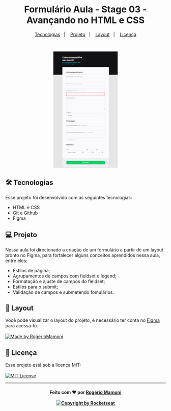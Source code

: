<h1 align="center"> Formulário Aula - Stage 03 - Avançando no HTML e CSS </h1>

<p align="center">
  <a href="#-tecnologias">Tecnologias</a>&nbsp;&nbsp;&nbsp;|&nbsp;&nbsp;&nbsp;
  <a href="#-projeto">Projeto</a>&nbsp;&nbsp;&nbsp;|&nbsp;&nbsp;&nbsp;
  <a href="#-layout">Layout</a>&nbsp;&nbsp;&nbsp;|&nbsp;&nbsp;&nbsp;
  <a href="#memo-licença">Licença</a>
</p>

<br>

<p align="center">
<img alt="Iniciando Projeto 01" src="./images/imageReadme.png" width="40%">
  
</p>

## 🛠 Tecnologias


Esse projeto foi desenvolvido com as seguintes tecnologias:

- HTML e CSS
- Git e Github
- Figma

## 💻 Projeto

<p align="start">
  
 Nessa aula foi direcionado a criação de um formulário a partir de um layout pronto no Figma, para fortalecer alguns conceitos aprendidos nessa aula, entre eles:

- Estilos de página;
- Agrupamentos de campos com fieldset e legend;
- Formatação e ajuste de campos do fieldset;
- Estilos para o submit;
- Validação de campos e submetendo fomulários.

</p>

## 🎨 Layout


Você pode visualizar o layout do projeto, é necessário ter conta no [Figma](https://figma.com) para acessá-lo. <br/><br/>
<a href="https://www.figma.com/file/aXjaLIgbSYp3PB9nsoaOCk/Explorer-Stage-03-Projeto-01-(Copy)?node-id=0%3A1&t=x963eNfWkGCN8Xtt-0">
  <img alt="Made by RogerioMamoni" src="https://img.shields.io/badge/Acessar%20Layout-Figma-sucess">
</a>

## :memo: Licença


Esse projeto está sob a licença MIT:<br/><br/>
[![MIT License](https://img.shields.io/badge/License-MIT-green.svg)](https://choosealicense.com/licenses/mit/)

---
<h4 align="center">
  Feito com ❤️ por <a href="https://www.linkedin.com/in/rogerio-mamoni/">Rogério Mamoni</a>
<br><br>
<a href="https://rocketseat.com.br">
  <img alt="Copyright by Rocketseat" src="https://img.shields.io/badge/Copyright-Rocketseat-blueviolet">
</a>
</h4>
